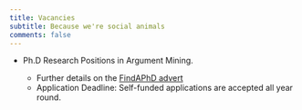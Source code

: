 ```yaml
---
title: Vacancies 
subtitle: Because we're social animals
comments: false
---
```



- Ph.D Research Positions in Argument Mining. 
    
    - Further details on the [FindAPhD advert](https://www.findaphd.com/search/ProjectDetails.aspx?PJID=97323)
    - Application Deadline: Self-funded applications are accepted all year round. 



